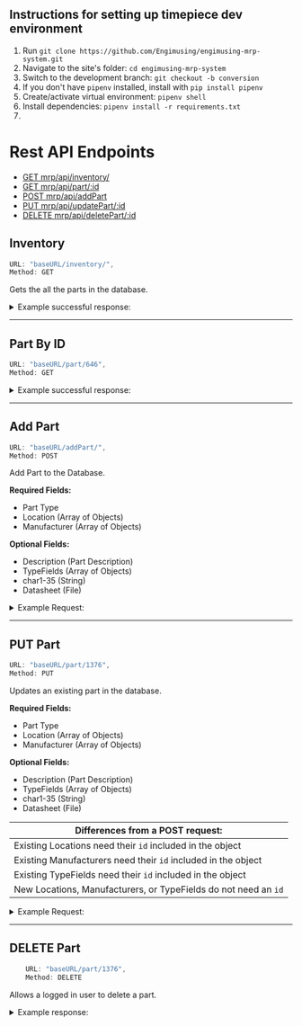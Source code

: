 
## Instructions for setting up timepiece dev environment
1. Run `git clone https://github.com/Engimusing/engimusing-mrp-system.git`
2. Navigate to the site's folder: `cd engimusing-mrp-system`
3. Switch to the development branch: `git checkout -b conversion`
4. If you don't have `pipenv` installed, install with `pip install pipenv`
5. Create/activate virtual environment: `pipenv shell`
6. Install dependencies: `pipenv install -r requirements.txt`
7. 

# Rest API Endpoints
- [GET mrp/api/inventory/](#inventory)
- [GET mrp/api/part/:id](#part-by-id)
- [POST mrp/api/addPart](#add-part)
- [PUT mrp/api/updatePart/:id](#put-part)
- [DELETE mrp/api/deletePart/:id](#delete-part)

## Inventory
```js
URL: "baseURL/inventory/",
Method: GET
```

Gets the all the parts in the database.

<details>
    <summary>
        Example successful response:
    </summary>

    ```js
    res.data:
        [
            ...,
            {
                "id": 1,
                "partType": "Part Type Name",
                "engimusing_part_number": "00001",
                "description": "Part Description",
                "location": [{"id": 1, "name": "TT006"}],
                "manufacturer": [{"id": 1, "name": "Manufacturer Name"}],
                "TypeFields": [
                    {
                        "id": 1,
                        "name": "Field Name",
                        "fields": "char1"
                    }
                ],
                "char1": "Field Data of the typefield connected to this part.",
                //...some number of field data fields that are on the part will be sent to the user.
            

            },
            ...,
        ]
    ```

</details>

---

## Part By ID
```js
URL: "baseURL/part/646",
Method: GET
```

<details>
    <summary>
        Example successful response:
    </summary>

    ```js
    res.data:
        {
            "id": 646,
            "partType": "Chip Resistor - Surface Mount",
            "location": [
                {
                    "id": 41,
                    "name": "RCT0002-C002"
                }
            ],
            "manufacturer": [
                {
                    "name": "Panasonic Electronic Components"
                }
            ],
            "TypeFields": [
                {
                    "id": 1222,
                    "name": "Test",
                    "fields": "char1",
                    "typePart": 75
                },
                {
                    "id": 1224,
                    "name": "Part Status",
                    "fields": "char3",
                    "typePart": 75
                },
                {
                    "id": 1225,
                    "name": "Resistance",
                    "fields": "char4",
                    "typePart": 75
                },
                {
                    "id": 1226,
                    "name": "Tolerance",
                    "fields": "char5",
                    "typePart": 75
                },
                {
                    "id": 1227,
                    "name": "Power (Watts)",
                    "fields": "char6",
                    "typePart": 75
                },
                {
                    "id": 1228,
                    "name": "Composition",
                    "fields": "char7",
                    "typePart": 75
                },
                {
                    "id": 1229,
                    "name": "Features",
                    "fields": "char8",
                    "typePart": 75
                },
                {
                    "id": 1230,
                    "name": "Temperature Coefficient",
                    "fields": "char9",
                    "typePart": 75
                },
                {
                    "id": 1231,
                    "name": "Operating Temperature",
                    "fields": "char10",
                    "typePart": 75
                },
                {
                    "id": 1232,
                    "name": "Package / Case",
                    "fields": "char11",
                    "typePart": 75
                },
                {
                    "id": 1234,
                    "name": "Size / Dimension",
                    "fields": "char13",
                    "typePart": 75
                },
                {
                    "id": 1235,
                    "name": "Height - Seated (Max)",
                    "fields": "char14",
                    "typePart": 75
                },
                {
                    "id": 1236,
                    "name": "Number of Terminations",
                    "fields": "char15",
                    "typePart": 75
                },
                {
                    "id": 1237,
                    "name": "Failure Rate",
                    "fields": "char16",
                    "typePart": 75
                },
                {
                    "id": 1223,
                    "name": "Packaging",
                    "fields": "char2",
                    "typePart": 75
                },
                {
                    "id": 1233,
                    "name": "Supplier Device Package",
                    "fields": "char12",
                    "typePart": 75
                },
                {
                    "id": 2460,
                    "name": "Testing Add",
                    "fields": "char17",
                    "typePart": 75
                }
            ],
            "engimusing_part_number": "CRS000200",
            "description": "511 Ohms ±1% 0.1W, 1/10W Chip Resistor 0603 (1608 Metric) Automotive AEC-Q200 Thick Film",
            "char1": "ERJ",
            "char2": "Cut Tape (CT)",
            "char3": "Active",
            "char4": "511 Ohms",
            "char5": "±1%",
            "char6": "0.1W, 1/10W",
            "char7": "Thick Film",
            "char8": "Automotive AEC-Q200",
            "char9": "±100ppm/°C",
            "char10": "-55°C ~ 155°C",
            "char11": "0603 (1608 Metric)",
            "char12": "0603",
            "char13": "0.063\" L x 0.031\" W (1.60mm x 0.80mm)",
            "char14": "0.022\" (0.55mm)",
            "char15": "2",
            "char16": "-",
            "char17": "",
            "char18": "",
            "char19": "",
            "char20": "",
            "char21": "",
            "char22": "",
            "char23": "",
            "char24": "",
            "char25": "",
            "char26": "",
            "char27": "",
            "char28": "",
            "char29": "",
            "char30": "",
            "char31": "",
            "char32": "",
            "char33": "",
            "char34": "",
            "char35": "",
            "datasheet": "/documents/documents/AOA0000C304.pdf"
        }
    ```

</details>

---

## Add Part
```js
URL: "baseURL/addPart/",
Method: POST
```

Add Part to the Database.

**Required Fields:**
- Part Type
- Location (Array of Objects)
- Manufacturer (Array of Objects)

**Optional Fields:**
- Description (Part Description)
- TypeFields (Array of Objects)
- char1-35 (String)
- Datasheet (File)



<details>
    <summary>
        Example Request:
    </summary>

    ```js
    res.body:
        {
            "id": 1376,
            "partType": "test",
            "location": [
                {
                    "id": 207,
                    "name": "test"
                }
            ],
            "manufacturer": [
                {
                    "name": "test"
                }
            ],
            "TypeFields": [
                {
                    "id": 2462,
                    "name": "test",
                    "fields": "char1",
                    "typePart": 195
                }
            ],
            "engimusing_part_number": "000034",
            "description": "test",
            "char1": "test",
            "char2": "",
            "char3": "",
            "char4": "",
            "char5": "",
            "char6": "",
            "char7": "",
            "char8": "",
            "char9": "",
            "char10": "",
            "char11": "",
            "char12": "",
            "char13": "",
            "char14": "",
            "char15": "",
            "char16": "",
            "char17": "",
            "char18": "",
            "char19": "",
            "char20": "",
            "char21": "",
            "char22": "",
            "char23": "",
            "char24": "",
            "char25": "",
            "char26": "",
            "char27": "",
            "char28": "",
            "char29": "",
            "char30": "",
            "char31": "",
            "char32": "",
            "char33": "",
            "char34": "",
            "char35": "",
            "datasheet": null
        }
    ```

</details>

---

## PUT Part
```js
URL: "baseURL/part/1376",
Method: PUT
```

Updates an existing part in the database.

**Required Fields:**
- Part Type
- Location (Array of Objects)
- Manufacturer (Array of Objects)

**Optional Fields:**
- Description (Part Description)
- TypeFields (Array of Objects)
- char1-35 (String)
- Datasheet (File)

| Differences from a POST request:                                       |
| ---------------------------------------------------------------------- |
| Existing Locations need their `id` included in the object            |
| Existing Manufacturers need their `id` included in the object                  |
| Existing TypeFields need their `id` included in the object                   |
| New Locations, Manufacturers, or TypeFields do not need an `id`                                        |


<details>
    <summary>
        Example Request:
    </summary>

    ```js
    res.body:
        {
            "id": 1376,
            "partType": "test",
            "location": [
                {
                    "id": 207,
                    "name": "test"
                }
            ],
            "manufacturer": [
                {
                    "name": "test"
                }
            ],
            "TypeFields": [
                {
                    "id": 2462,
                    "name": "test",
                    "fields": "char1",
                    "typePart": 195
                }
            ],
            "engimusing_part_number": "000034",
            "description": "test",
            "char1": "test",
            "char2": "",
            "char3": "",
            "char4": "",
            "char5": "",
            "char6": "",
            "char7": "",
            "char8": "",
            "char9": "",
            "char10": "",
            "char11": "",
            "char12": "",
            "char13": "",
            "char14": "",
            "char15": "",
            "char16": "",
            "char17": "",
            "char18": "",
            "char19": "",
            "char20": "",
            "char21": "",
            "char22": "",
            "char23": "",
            "char24": "",
            "char25": "",
            "char26": "",
            "char27": "",
            "char28": "",
            "char29": "",
            "char30": "",
            "char31": "",
            "char32": "",
            "char33": "",
            "char34": "",
            "char35": "",
            "datasheet": null
        }
    ```

</details>

---

## DELETE Part
```js
    URL: "baseURL/part/1376",
    Method: DELETE
```

Allows a logged in user to delete a part.


<details>
    <summary>
        Example response:
    </summary>

    ```js
    res.data: {
        "Part deleted!"
    }

    ```
</details>

